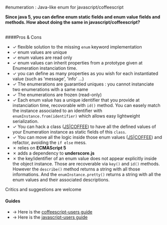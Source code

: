 #enumeration : Java-like enum for javascript/coffeescript  


**Since java 5, you can define enum static fields and enum value fields and methods. 
How about doing the same in javascript/coffeescript?**  

<br/>
####Pros & Cons

- ✓ flexible solution to the missing `enum` keyword implementation  
- ✓ enum values are unique  
- ✓ enum values are read only  
- ✓ enum values can inherit properties from a prototype given at Enumeration instanciation time.  
- ✓ you can define as many properties as you wish for each instantiated value (such as 'message', 'info' ...)  
- ✓ The enumerations are guarantied uniques : you cannot instanciate two enumerations with a same name    
- ✓ The enumerations are frozen (read-only)  
- ✓ Each enum value has a unique identifier that you provide at instanciation time, recovorable with `id()` method. You can easely match the instance associated to an identifier with `enumInstance.from(identifier)` which allows easy lightweight serialization.  
- ✓ You can hack a class ([JS](JS.GUIDE.MD#hack-da-class--incorporate-as-public-class-fields)|[COFFEE](COFFEE.GUIDE.MD#hack-da-class--incorporate-as-public-class-fields)) to have all the defined values of your Enumeration instance as static fields of this `class`.  
- ✓ You can move all the logic inside those enum values ([JS](JS.GUIDE.MD##refactoring)|[COFFEE](COFFEE.GUIDE.MD##refactoring)) and refactor, avoiding the `if else` mess.  
- ✗ relies on **ECMAScript 5**  
- ✗ adds a dependency to **underscore.js**  
- ✗ the key/identifier of an enum value does not appear explicitly inside the object instance. Those are recoverable via `key()` and `id()` methods. However the `describe()` method returns a string with all those informations. And the `enumInstance.pretty()` returns a string with all the enum values and their associated descriptions.  
 
Critics and suggestions are welcome

#### Guides

- → Here is the [coffeescript-users guide](COFFEE.GUIDE.MD)  
- → Here is the [javascript-users guide](JS.GUIDE.MD)  
